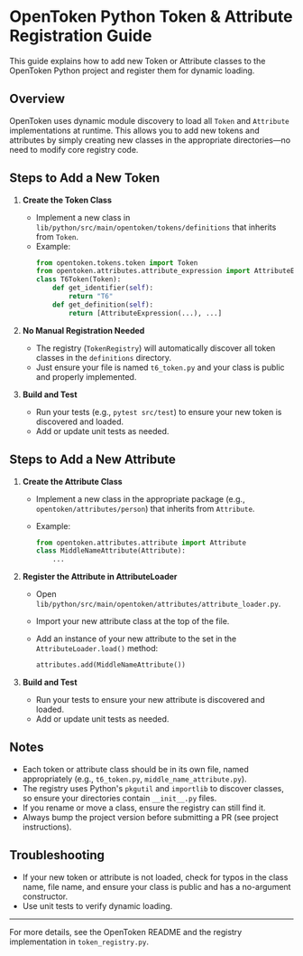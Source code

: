 # OpenToken Python Token & Attribute Registration Guide

This guide explains how to add new Token or Attribute classes to the OpenToken Python project and register them for dynamic loading.

## Overview
OpenToken uses dynamic module discovery to load all `Token` and `Attribute` implementations at runtime. This allows you to add new tokens and attributes by simply creating new classes in the appropriate directories—no need to modify core registry code.

## Steps to Add a New Token

1. **Create the Token Class**
   - Implement a new class in `lib/python/src/main/opentoken/tokens/definitions` that inherits from `Token`.
   - Example:
     ```python
     from opentoken.tokens.token import Token
     from opentoken.attributes.attribute_expression import AttributeExpression
     class T6Token(Token):
         def get_identifier(self):
             return "T6"
         def get_definition(self):
             return [AttributeExpression(...), ...]
     ```

2. **No Manual Registration Needed**
   - The registry (`TokenRegistry`) will automatically discover all token classes in the `definitions` directory.
   - Just ensure your file is named `t6_token.py` and your class is public and properly implemented.

3. **Build and Test**
   - Run your tests (e.g., `pytest src/test`) to ensure your new token is discovered and loaded.
   - Add or update unit tests as needed.

## Steps to Add a New Attribute

1. **Create the Attribute Class**
   - Implement a new class in the appropriate package (e.g., `opentoken/attributes/person`) that inherits from `Attribute`.
   - Example:

     ```python
     from opentoken.attributes.attribute import Attribute
     class MiddleNameAttribute(Attribute):
         ...
     ```

2. **Register the Attribute in AttributeLoader**
   - Open `lib/python/src/main/opentoken/attributes/attribute_loader.py`.
   - Import your new attribute class at the top of the file.
   - Add an instance of your new attribute to the set in the `AttributeLoader.load()` method:

     ```python
     attributes.add(MiddleNameAttribute())
     ```

3. **Build and Test**
   - Run your tests to ensure your new attribute is discovered and loaded.
   - Add or update unit tests as needed.

## Notes
- Each token or attribute class should be in its own file, named appropriately (e.g., `t6_token.py`, `middle_name_attribute.py`).
- The registry uses Python's `pkgutil` and `importlib` to discover classes, so ensure your directories contain `__init__.py` files.
- If you rename or move a class, ensure the registry can still find it.
- Always bump the project version before submitting a PR (see project instructions).

## Troubleshooting
- If your new token or attribute is not loaded, check for typos in the class name, file name, and ensure your class is public and has a no-argument constructor.
- Use unit tests to verify dynamic loading.

---
For more details, see the OpenToken README and the registry implementation in `token_registry.py`.
